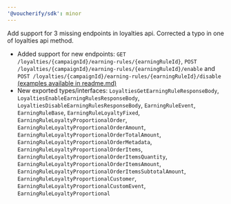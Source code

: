 ```yaml
---
'@voucherify/sdk': minor
---
```


Add support for 3 missing endpoints in loyalties api. Corrected a typo in one of loyalties api method.
- Added support for new endpoints: `GET /loyalties/{campaignId}/earning-rules/{earningRuleId}`, `POST /loyalties/{campaignId}/earning-rules/{earningRuleId}/enable` and `POST /loyalties/{campaignId}/earning-rules/{earningRuleId}/disable` [(examples available in readme.md)](..%2F..%2Fpackages%2Fsdk%2FREADME.md)
- New exported types/interfaces: `LoyaltiesGetEarningRuleResponseBody`, `LoyaltiesEnableEarningRulesResponseBody`, `LoyaltiesDisableEarningRulesResponseBody`, `EarningRuleEvent`, `EarningRuleBase`, `EarningRuleLoyaltyFixed`, `EarningRuleLoyaltyProportionalOrder`, `EarningRuleLoyaltyProportionalOrderAmount`, `EarningRuleLoyaltyProportionalOrderTotalAmount`, `EarningRuleLoyaltyProportionalOrderMetadata`, `EarningRuleLoyaltyProportionalOrderItems`, `EarningRuleLoyaltyProportionalOrderItemsQuantity`, `EarningRuleLoyaltyProportionalOrderItemsAmount`, `EarningRuleLoyaltyProportionalOrderItemsSubtotalAmount`, `EarningRuleLoyaltyProportionalCustomer`, `EarningRuleLoyaltyProportionalCustomEvent`, `EarningRuleLoyaltyProportional`
